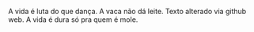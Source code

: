 A vida é luta do que dança.
A vaca não dá leite.
Texto alterado via github web.
A vida é dura só pra quem é mole.
